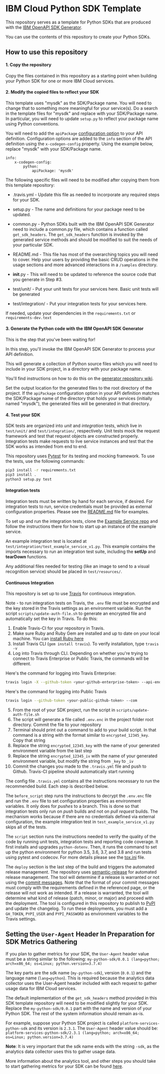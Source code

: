 # IBM Cloud Python SDK Template
This repository serves as a template for Python SDKs that are produced with the
[IBM OpenAPI SDK Generator](https://github.ibm.com/CloudEngineering/openapi-sdkgen).

You can use the contents of this repository to create your Python SDKs.

## How to use this repository

#### 1. Copy the repository
Copy the files contained in this repository as a starting point when building your Python SDK
for one or more IBM Cloud services.

#### 2. Modify the copied files to reflect your SDK

This template uses "mysdk" as the SDK/Package name.  You will need to change that to something
more meaningful for your service(s). Do a search in the template files for "mysdk" and replace with your
SDK/Package name.  In particular, you will need to update `setup.py` to reflect your package name using Python conventions.

You will need to add the `apiPackage` [configuration option](https://github.ibm.com/CloudEngineering/openapi-sdkgen/wiki/Config-Options)
to your API definition. Configuration options are added to the `info` section of the API definition using the `x-codegen-config` property.
Using the example below, replace "mysdk" with your SDK/Package name.

    info:
        x-codegen-config:
            python:
                apiPackage: 'mysdk'

The following specific files will need to be modified after copying them from this template repository:
* .travis.yml - Update this file as needed to incorporate any required steps for your SDK.

* setup.py - The name and definitions for your package need to be updated.

* common.py - Python SDKs built with the IBM OpenAPI SDK Generator need to include a common.py file, which contains a function called `get_sdk_headers`.  The `get_sdk_headers` function is invoked by the generated service methods and should be modified to suit the needs of your particular SDK.

* README.md - This file has most of the overarching topics you will need to cover.  Help your users by providing the basic CRUD operations in the usage sections and more advanced interactions in a `/samples` directory.

* __init__.py - This will need to be updated to reference the source code that you generate in Step #3.

* test/unit/ - Put your unit tests for your services here. Basic unit tests will be generated

* test/integration/ - Put your integration tests for your services here.

If needed, update your dependencies in the `requirements.txt` or `requirements-dev.text`

#### 3. Generate the Python code with the IBM OpenAPI SDK Generator
This is the step that you've been waiting for!

In this step, you'll invoke the IBM OpenAPI SDK Generator to process your API definition.

This will generate a collection of Python source files which you will need to include in your SDK project, in a directory with your package name.

You'll find instructions on how to do this on the [generator repository wiki](https://github.ibm.com/CloudEngineering/openapi-sdkgen/wiki/Usage-Instructions).

Set the output location for the generated files to the root directory of the project. If the `apiPackage` configuration option in your API definition matches the SDK/Package name of the directory
that holds your services (initially named "mysdk"), the generated files will be generated in that directory.

#### 4. Test your SDK
SDK tests are organized into *unit* and *integration* tests, which live in `test/unit/` and `test/integration/`, respectively. Unit tests mock the request framework and test that request objects are constructed properly. Integration tests make requests to live service instances and test that the SDK works as intended from end to end.

This repository uses [Pytest](https://docs.pytest.org/en/latest/) for its testing and mocking framework. To use the tests, use the following commands:

```bash
pip3 install -r requirements.txt
pip3 install .
python3 setup.py test
```

#### Integration tests
Integration tests must be written by hand for each service, if desired. For integration tests to run,
service credentials must be provided as external configuration properties.
Please see the [README.md](README.md) file for examples.

To set up and run the integration tests, clone the [Example Service repo](https://github.ibm.com/CloudEngineering/example-service)
and follow the instructions there for how to start up an instance of the example service.

An example integration test is located at `test/integration/test_example_service_v1.py`.
This example contains the imports necessary to run an integration test suite, including the **setUp** and **tearDown** functions.

Any additional files needed for testing (like an image to send to a visual recognition service) should be placed in `test/resources/`.

#### Continuous Integration
This repository is set up to use [Travis](https://travis-ci.org/) for continuous integration.

Note - to run integration tests on Travis, the `.env` file must be encrypted and the key stored in the
Travis settings as an environment variable.
Run the script `scripts/update-auth-file.sh` to generate an encrypted file and automatically set the key in Travis.
To do this:

1. Enable Travis-CI for your repository in Travis.
2. Make sure Ruby and Ruby Gem are installed and up to date on your local machine. You can [install Ruby here](https://www.ruby-lang.org/en/documentation/installation/)
3. Install Travis CLI (`gem install travis`). To verify installation, type `travis -v`
4. Log into Travis through CLI. Depending on whether you're trying to connect to Travis Enterprise or Public Travis, the commands will be different.

Here's the command for logging into Travis Enterprise:
```sh
travis login -X --github-token <your-github-enterprise-token> --api-endpoint https://travis.ibm.com/api
```

Here's the command for logging into Public Travis
```sh
travis login --github-token <your-public-github-token> --com
```

5. From the root of your SDK project, run the script in `scripts/update-auth-file.sh`
6. The script will generate a file called `.env.enc` in the project folder root directory. Commit the file to your repository
7. Terminal should print out a command to add to your build script. In that command is a string with the format similar to `encrypted_12345_key`. Copy that string
8. Replace the string `encrypted_12345_key` with the name of your generated environment variable from the last step
9. Replace the string `encrypted_12345_iv` with the name of your generated environment variable, but modify the string from `_key` to `_iv`
10. Commit the changes you made to the `.travis.yml` file and push to Github. Travis-CI pipeline should automatically start running

The config file `.travis.yml` contains all the instructions necessary to run the recommended build. Each step is described below.

The `before_script` step runs the instructions to decrypt the `.env.enc` file and run the `.env` file to set configuration properties as environment variables.
It only does for *pushes* to a branch. This is done so that integration tests only run on *push* builds and not on *pull request* builds.
The mechanism works because if there are no credentials defined via external configuration, the example integration test in `test_example_service_v1.py`
skips all of the tests.

The `script` section runs the instructions needed to verify the quality of the code by running unit tests,
integration tests and reporting code coverage. It first installs and upgrades `python-dotenv`.
Then, it runs the command to set up the python environment for python 3.5, 3.6, 3.7, and 3.8 and run tests using pytest and codecov.
For more details please see the [tox.ini](tox.ini) file.

The `deploy` section is the last step of the build and triggers the automated release management.
The repository uses [semantic-release](https://semantic-release.gitbook.io/semantic-release/) for automated release management.
The tool will determine if a release is warranted or not using the
[commit messages](https://github.com/angular/angular/blob/master/CONTRIBUTING.md#commit).
Note that the format of your commit messages must comply with the requirements defined in the referenced page,
or the release will not work as intended.
If a release is warranted, the tool will determine what kind of release (patch, minor, or major) and proceed with the deployment.
The tool is configured in this repository to publish to [PyPI](https://pypi.org/) and update the changelog.
To run these deployments, you must add a `GH_TOKEN`, `PYPI_USER` and `PYPI_PASSWORD` as environment variables to the Travis settings.

## Setting the ``User-Agent`` Header In Preparation for SDK Metrics Gathering

If you plan to gather metrics for your SDK, the `User-Agent` header value must be
a string similar to the following:
   `my-python-sdk/0.0.1 (lang=python; arch=x86_64; os=Linux; python.version=3.7.4)`

The key parts are the sdk name (`my-python-sdk`), version (`0.0.1`) and the
language name (`lang=python`).
This is required because the analytics data collector uses the User-Agent header included
with each request to gather usage data for IBM Cloud services.

The default implementation of the `get_sdk_headers` method provided in this SDK template
repository will need to be modified slightly for your SDK.
Replace the `my-python-sdk/0.0.1` part with the name and version of your
Python SDK. The rest of the system information should remain as-is.

For example, suppose your Python SDK project is called `platform-services-python-sdk` and its
version is `2.3.1`.
The `User-Agent` header value should be:
   `platform-services-python-sdk/2.3.1 (lang=python; arch=x86_64; os=Linux; python.version=3.7.4)`

__Note__: It is very important that the sdk name ends with the string `-sdk`,
as the analytics data collector uses this to gather usage data.

More information about the analytics tool, and other steps you should take to start gathering
metrics for your SDK can be found [here](https://github.ibm.com/CloudEngineering/sdk-analytics).
